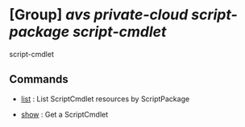 # [Group] _avs private-cloud script-package script-cmdlet_

script-cmdlet

## Commands

- [list](/Commands/avs/private-cloud/script-package/script-cmdlet/_list.md)
: List ScriptCmdlet resources by ScriptPackage

- [show](/Commands/avs/private-cloud/script-package/script-cmdlet/_show.md)
: Get a ScriptCmdlet
